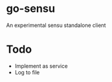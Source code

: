 go-sensu
========

An experimental sensu standalone client

# Todo
- Implement as service
- Log to file
